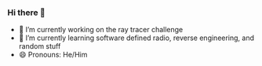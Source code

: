 ### Hi there 👋
- 🔭 I’m currently working on the ray tracer challenge
- 🌱 I’m currently learning software defined radio, reverse engineering, and random stuff
- 😄 Pronouns: He/Him

<!--
**rajpatel0/rajpatel0** is a ✨ _special_ ✨ repository because its `README.md` (this file) appears on your GitHub profile.

Here are some ideas to get you started:

- 🔭 I’m currently working on ...
- 🌱 I’m currently learning ...
- 👯 I’m looking to collaborate on ...
- 🤔 I’m looking for help with ...
- 💬 Ask me about ...
- 📫 How to reach me: ...
- 😄 Pronouns: ...
- ⚡ Fun fact: ...
-->

